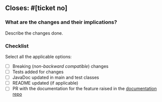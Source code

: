 ## Closes: #[ticket no]

### What are the changes and their implications?
Describe the changes done.

### Checklist
Select all the applicable options:

- [ ] Breaking (_non-backward compatible_) changes
- [ ] Tests added for changes
- [ ] JavaDoc updated in main and test classes
- [ ] README updated (if applicable)
- [ ] PR with the documentation for the feature raised in the [documentation repo](https://github.com/WasiqB/wasiqb.github.io)

<!-- IMPORTANT: Make sure to check the "Allow edits from maintainers" box below this window -->
